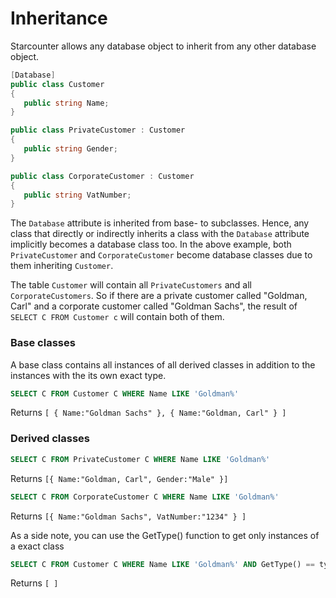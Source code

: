 # Inheritance

Starcounter allows any database object to inherit from any other database object.

```cs
[Database]
public class Customer
{
   public string Name;
}

public class PrivateCustomer : Customer
{
   public string Gender;
}

public class CorporateCustomer : Customer
{
   public string VatNumber;
}
```

The `Database` attribute is inherited from base- to subclasses. Hence, any class that directly or indirectly inherits a class with the `Database` attribute implicitly becomes a database class too. In the above example, both ```PrivateCustomer``` and ```CorporateCustomer``` become database classes due to them inheriting ```Customer```.

The table `Customer` will contain all `PrivateCustomers` and all `CorporateCustomers`. So if there are a private customer called "Goldman, Carl" and a corporate customer called "Goldman Sachs", the result of `SELECT C FROM Customer c` will contain both of them.

### Base classes

A base class contains all instances of all derived classes in addition to the instances with the its own exact type.
```sql
SELECT C FROM Customer C WHERE Name LIKE 'Goldman%'
```
Returns ```[ { Name:"Goldman Sachs" }, { Name:"Goldman, Carl" } ]```

### Derived classes
```sql
SELECT C FROM PrivateCustomer C WHERE Name LIKE 'Goldman%'
```
Returns ```[{ Name:"Goldman, Carl", Gender:"Male" }]```

```sql
SELECT C FROM CorporateCustomer C WHERE Name LIKE 'Goldman%'
```
Returns ```[{ Name:"Goldman Sachs", VatNumber:"1234" } ]```

As a side note, you can use the GetType() function to get only instances of a exact class

```sql
SELECT C FROM Customer C WHERE Name LIKE 'Goldman%' AND GetType() == typeof(Customer)
```
Returns ```[ ]```
